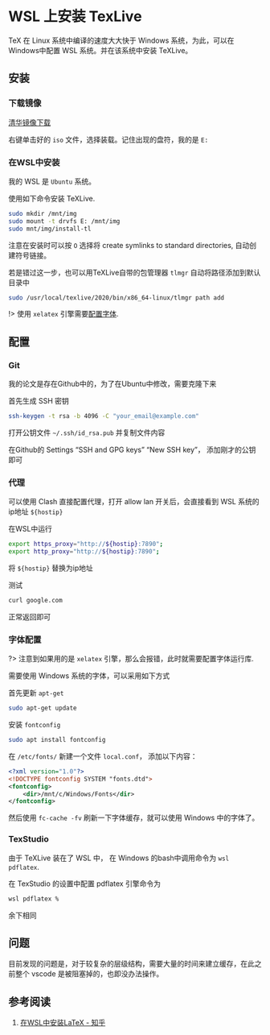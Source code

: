 # WSL 上安装 TexLive

TeX 在 Linux 系统中编译的速度大大快于 Windows 系统，为此，可以在Windows中配置 WSL 系统。并在该系统中安装 TeXLive。

## 安装

### 下载镜像

[清华镜像下载](https://mirrors.tuna.tsinghua.edu.cn/CTAN/systems/texlive/Images/texlive2023-20230313.iso)

右键单击好的 `iso` 文件，选择装载。记住出现的盘符，我的是 `E:`

### 在WSL中安装

我的 WSL 是 `Ubuntu` 系统。

使用如下命令安装 TeXLive.
```bash
sudo mkdir /mnt/img
sudo mount -t drvfs E: /mnt/img
sudo mnt/img/install-tl
```

注意在安装时可以按 `O` 选择将 create symlinks to standard directories, 自动创建符号链接。

若是错过这一步，也可以用TeXLive自带的包管理器 `tlmgr` 自动将路径添加到默认目录中
```bash
sudo /usr/local/texlive/2020/bin/x86_64-linux/tlmgr path add
```

!> 使用 `xelatex` 引擎需要[配置字体](#字体配置). 

## 配置

### Git

我的论文是存在Github中的，为了在Ubuntu中修改，需要克隆下来

首先生成 SSH 密钥
```bash
ssh-keygen -t rsa -b 4096 -C "your_email@example.com"
```

打开公钥文件 `~/.ssh/id_rsa.pub` 并复制文件内容

在Github的 Settings “SSH and GPG keys” “New SSH key”， 添加刚才的公钥即可

### 代理

可以使用 Clash 直接配置代理，打开 allow lan 开关后，会直接看到 WSL 系统的ip地址 `${hostip}`

在WSL中运行 
```bash
export https_proxy="http://${hostip}:7890";
export http_proxy="http://${hostip}:7890";
```
将 `${hostip}` 替换为ip地址

测试
```bash
curl google.com
```
正常返回即可

### 字体配置

?> 注意到如果用的是 `xelatex` 引擎，那么会报错，此时就需要配置字体运行库.

需要使用 Windows 系统的字体，可以采用如下方式

首先更新 `apt-get`
```bash
sudo apt-get update
```

安装 `fontconfig`
```bash
sudo apt install fontconfig
```

在 `/etc/fonts/` 新建一个文件 `local.conf`， 添加以下内容：
```xml
<?xml version="1.0"?>
<!DOCTYPE fontconfig SYSTEM "fonts.dtd">
<fontconfig>
    <dir>/mnt/c/Windows/Fonts</dir>
</fontconfig>
```

然后使用 `fc-cache -fv` 刷新一下字体缓存，就可以使用 Windows 中的字体了。

### TexStudio

由于 TeXLive 装在了 WSL 中， 在 Windows 的bash中调用命令为 `wsl pdflatex`.

在 TexStudio 的设置中配置 pdflatex 引擎命令为
```bash
wsl pdflatex %
```
余下相同

## 问题

目前发现的问题是，对于较复杂的层级结构，需要大量的时间来建立缓存，在此之前整个 vscode 是被阻塞掉的，也即没办法操作。

## 参考阅读

1. [在WSL中安装LaTeX - 知乎](https://zhuanlan.zhihu.com/p/202865739)